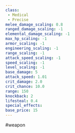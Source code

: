 ```yaml
---
class: 
 - Medical
 - Precise
melee_damage_scaling: 0.8
ranged_damage_scaling: -1
elemental_damage_scaling: -1
max_hp_scaling: -1
armor_scaling: -1
engineering_scaling: -1
range_scaling: -1
attack_speed_scaling: -1
speed_scaling: -1
level_scaling: -1
base_damage: 5
attack_speed: 1.01
crit_damage: 2.0
crit_chance: 10.0
range: 150
knockback: 2
lifesteal: 0.4
special_effects: 
base_price: 15
---
```

#weapon